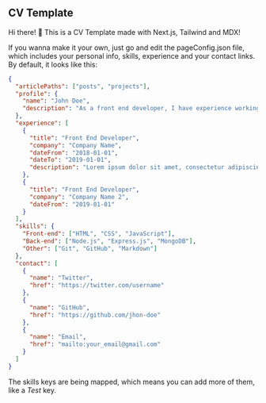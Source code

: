 ## CV Template

Hi there! :wave: This is a CV Template made with Next.js, Tailwind and MDX!

If you wanna make it your own, just go and edit the pageConfig.json file, which includes your personal info, skills, experience and your contact links. By default, it looks like this:
```json
{
  "articlePaths": ["posts", "projects"],
  "profile": {
    "name": "John Doe",
    "description": "As a front end developer, I have experience working with a variety of technologies and am skilled in creating responsive, dynamic interfaces that are easy to navigate on different devices. I am passionate about creating user-centered experiences and strive to stay up-to-date with the latest developments in front end technologies."
  },
  "experience": [
    {
      "title": "Front End Developer",
      "company": "Company Name",
      "dateFrom": "2018-01-01",
      "dateTo": "2019-01-01",
      "description": "Lorem ipsum dolor sit amet, consectetur adipiscing elit. Sed euismod, nisl nec lacinia tincidunt, nunc orci aliquam nisl, vitae ultricies nisl nunc eget lorem. Sed euismod, nisl nec lacinia tincidunt, nunc orci aliquam nisl, vitae ultricies nisl nunc eget lorem."
    },
    {
      "title": "Front End Developer",
      "company": "Company Name 2",
      "dateFrom": "2019-01-01"
    }
  ],
  "skills": {
    "Front-end": ["HTML", "CSS", "JavaScript"],
    "Back-end": ["Node.js", "Express.js", "MongoDB"],
    "Other": ["Git", "GitHub", "Markdown"]
  },
  "contact": [
    {
      "name": "Twitter",
      "href": "https://twitter.com/username"
    },
    {
      "name": "GitHub",
      "href": "https://github.com/jhon-doe"
    },
    {
      "name": "Email",
      "href": "mailto:your_email@gmail.com"
    }
  ]
}

```
The skills keys are being mapped, which means you can add more of them, like a _Test_ key.
